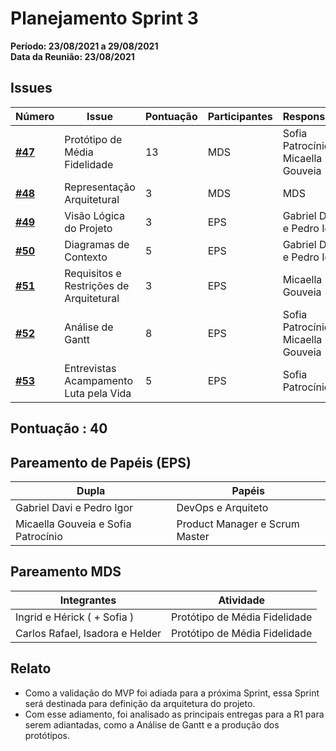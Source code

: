 # Planejamento Sprint 3

**Período: 23/08/2021 a 29/08/2021**<br>
**Data da Reunião: 23/08/2021**

## Issues

| Número | Issue | Pontuação | Participantes | Responsável |
|--------|-------|-----------|---------------|-------------|
| [**#47**](https://github.com/fga-eps-mds/2021.1-Linguas-Indigenas-Docs/issues/47) | Protótipo de Média Fidelidade | 13 | MDS | Sofia Patrocínio e Micaella Gouveia |
| [**#48**](https://github.com/fga-eps-mds/2021.1-Linguas-Indigenas-Docs/issues/48) | Representação Arquitetural | 3 | MDS | MDS |
| [**#49**](https://github.com/fga-eps-mds/2021.1-Linguas-Indigenas-Docs/issues/49) | Visão Lógica do Projeto | 3 | EPS | Gabriel Davi e Pedro Igor |
| [**#50**](https://github.com/fga-eps-mds/2021.1-Linguas-Indigenas-Docs/issues/50) | Diagramas de Contexto | 5 | EPS | Gabriel Davi e Pedro Igor |
| [**#51**](https://github.com/fga-eps-mds/2021.1-Linguas-Indigenas-Docs/issues/51) | Requisitos e Restrições de Arquitetural | 3 | EPS | Micaella Gouveia |
| [**#52**](https://github.com/fga-eps-mds/2021.1-Linguas-Indigenas-Docs/issues/52) | Análise de Gantt | 8 | EPS | Sofia Patrocínio e Micaella Gouveia |
| [**#53**](https://github.com/fga-eps-mds/2021.1-Linguas-Indigenas-Docs/issues/53) | Entrevistas Acampamento Luta pela Vida | 5 | EPS | Sofia Patrocínio |


## Pontuação : 40

## Pareamento de Papéis (EPS)
| Dupla | Papéis |
|-------|--------|
| Gabriel Davi e Pedro Igor | DevOps e Arquiteto |
| Micaella Gouveia e Sofia Patrocínio | Product Manager e Scrum Master |

## Pareamento MDS
| Integrantes | Atividade |
|-------------|-----------|
| Ingrid e Hérick ( + Sofia ) | Protótipo de Média Fidelidade |
| Carlos Rafael, Isadora e Helder | Protótipo de Média Fidelidade |


## Relato
* Como a validação do MVP foi adiada para a próxima Sprint, essa Sprint será destinada para definição da arquitetura do projeto.
* Com esse adiamento, foi analisado as principais entregas para a R1 para serem adiantadas, como a Análise de Gantt e a produção dos protótipos.


